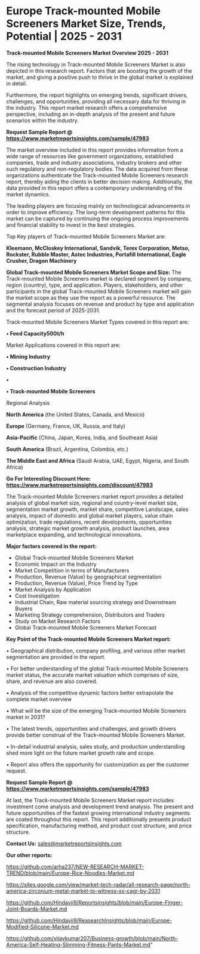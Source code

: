 # Europe Track-mounted Mobile Screeners Market Size, Trends, Potential | 2025 - 2031

<Strong> Track-mounted Mobile Screeners Market Overview 2025 - 2031</strong>

The rising technology in Track-mounted Mobile Screeners Market is also depicted in this research report. Factors that are boosting the growth of the market, and giving a positive push to thrive in the global market is explained in detail.

Furthermore, the report highlights on emerging trends, significant drivers, challenges, and opportunities, providing all necessary data for thriving in the industry. This report market research offers a comprehensive perspective, including an in-depth analysis of the present and future scenarios within the industry.

<strong>Request Sample Report @ <a href=https://www.marketreportsinsights.com/sample/47983>https://www.marketreportsinsights.com/sample/47983</a></strong>

The market overview included in this report provides information from a wide range of resources like government organizations, established companies, trade and industry associations, industry brokers and other such regulatory and non-regulatory bodies. The data acquired from these organizations authenticate the Track-mounted Mobile Screeners research report, thereby aiding the clients in better decision making. Additionally, the data provided in this report offers a contemporary understanding of the market dynamics.

The leading players are focusing mainly on technological advancements in order to improve efficiency. The long-term development patterns for this market can be captured by continuing the ongoing process improvements and financial stability to invest in the best strategies.

Top Key players of Track-mounted Mobile Screeners Market are:

<strong>Kleemann, McCloskey International, Sandvik, Terex Corporation, Metso, Rockster, Rubble Master, Astec Industries, Portafill International, Eagle Crusher, Dragon Machinery</strong>

<strong><b>Global Track-mounted Mobile Screeners Market Scope and Size:</b></strong>
The Track-mounted Mobile Screeners market is declared segment by company, region (country), type, and application. Players, stakeholders, and other participants in the global Track-mounted Mobile Screeners market will gain the market scope as they use the report as a powerful resource. The segmental analysis focuses on revenue and product by type and application and the forecast period of 2025-2031.

Track-mounted Mobile Screeners Market Types covered in this report are:

<strong>•  Feed Capacity500t/h</strong>

Market Applications covered in this report are:

<strong>•  Mining Industry

•  Construction Industry

•  

•  Track-mounted Mobile Screeners</strong> 

Regional Analysis

<strong>North America</strong> (the United States, Canada, and Mexico)

<strong>Europe</strong> (Germany, France, UK, Russia, and Italy)

<strong>Asia-Pacific</strong> (China, Japan, Korea, India, and Southeast Asia)

<strong>South America</strong> (Brazil, Argentina, Colombia, etc.)

<strong>The Middle East and Africa</strong> (Saudi Arabia, UAE, Egypt, Nigeria, and South Africa)

<strong>Go For Interesting Discount Here: <a href=https://www.marketreportsinsights.com/discount/47983>https://www.marketreportsinsights.com/discount/47983</a></strong>

The Track-mounted Mobile Screeners market report provides a detailed analysis of global market size, regional and country-level market size, segmentation market growth, market share, competitive Landscape, sales analysis, impact of domestic and global market players, value chain optimization, trade regulations, recent developments, opportunities analysis, strategic market growth analysis, product launches, area marketplace expanding, and technological innovations.

<strong><b>Major factors covered in the report:</b></strong>
<ul>
  <li>Global Track-mounted Mobile Screeners Market </li>
  <li>Economic Impact on the Industry</li>
  <li>Market Competition in terms of Manufacturers</li>
  <li>Production, Revenue (Value) by geographical segmentation</li>
  <li>Production, Revenue (Value), Price Trend by Type</li>
  <li>Market Analysis by Application</li>
  <li>Cost Investigation</li>
  <li>Industrial Chain, Raw material sourcing strategy and Downstream Buyers</li>
  <li>Marketing Strategy comprehension, Distributors and Traders</li>
  <li>Study on Market Research Factors</li>
  <li>Global Track-mounted Mobile Screeners Market Forecast</li>
</ul>

<strong><b>Key Point of the Track-mounted Mobile Screeners Market report:</b></strong>

• Geographical distribution, company profiling, and various other market segmentation are provided in the report.

• For better understanding of the global Track-mounted Mobile Screeners market status, the accurate market valuation which comprises of size, share, and revenue are also covered.

• Analysis of the competitive dynamic factors better extrapolate the complete market overview

• What will be the size of the emerging Track-mounted Mobile Screeners market in 2031?

• The latest trends, opportunities and challenges, and growth drivers provide better construal of the Track-mounted Mobile Screeners Market.

• In-detail industrial analysis, sales study, and production understanding shed more light on the future market growth rate and scope.

• Report also offers the opportunity for customization as per the customer request.

<strong>Request Sample Report @ <a href=https://www.marketreportsinsights.com/sample/47983>https://www.marketreportsinsights.com/sample/47983</a></strong>

At last, the Track-mounted Mobile Screeners Market report includes investment come analysis and development trend analysis. The present and future opportunities of the fastest growing international industry segments are coated throughout this report. This report additionally presents product specification, manufacturing method, and product cost structure, and price structure.

<strong>Contact Us:</strong>
sales@marketreportsinsights.com

<strong>Our other reports:</strong>

<a href=https://github.com/arha237/NEW-RESEARCH-MARKET-TREND/blob/main/Europe-Rice-Noodles-Market.md>https://github.com/arha237/NEW-RESEARCH-MARKET-TREND/blob/main/Europe-Rice-Noodles-Market.md</a>

<a href=https://sites.google.com/view/market-tech-radar/all-research-page/north-america-zirconium-metal-market-to-witness-xx-cagr-by-2031>https://sites.google.com/view/market-tech-radar/all-research-page/north-america-zirconium-metal-market-to-witness-xx-cagr-by-2031</a>

<a href=https://github.com/Hindavii9/Reportsinsights/blob/main/Europe-Finger-Joint-Boards-Market.md>https://github.com/Hindavii9/Reportsinsights/blob/main/Europe-Finger-Joint-Boards-Market.md</a>

<a href=https://github.com/Hindavii9/ReasearchInsights/blob/main/Europe-Modified-Silicone-Market.md>https://github.com/Hindavii9/ReasearchInsights/blob/main/Europe-Modified-Silicone-Market.md</a>

<a href=https://github.com/vijaykumar207/Business-growth/blob/main/North-America-Self-Heating-Slimming-Fitness-Pants-Market.md>https://github.com/vijaykumar207/Business-growth/blob/main/North-America-Self-Heating-Slimming-Fitness-Pants-Market.md</a>"
